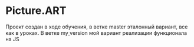 # Picture.ART

Проект создан в ходе обучения, в ветке master эталонный вариант, все как в уроках. В ветке my_version мой вариант реализации функционала на JS
